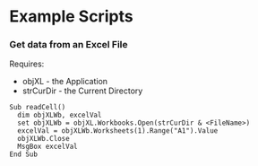 # Example Scripts

### Get data from an Excel File
Requires:

- objXL - the Application
- strCurDir - the Current Directory 

```vba
Sub readCell()
  dim objXLWb, excelVal
  set objXLWb = objXL.Workbooks.Open(strCurDir & <FileName>)
  excelVal = objXLWb.Worksheets(1).Range("A1").Value
  objXLWb.Close
  MsgBox excelVal
End Sub 
```

